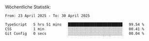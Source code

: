 
Wöchentliche Statistik:
<!--START_SECTION:waka-->

```txt
From: 23 April 2025 - To: 30 April 2025

TypeScript   5 hrs 51 mins   █████████████████████████   99.54 %
CSS          1 min           ░░░░░░░░░░░░░░░░░░░░░░░░░   00.41 %
Git Config   0 secs          ░░░░░░░░░░░░░░░░░░░░░░░░░   00.04 %
```

<!--END_SECTION:waka-->

